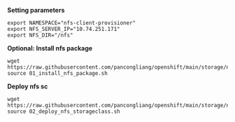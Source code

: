 **Setting parameters**
~~~
export NAMESPACE="nfs-client-provisioner"
export NFS_SERVER_IP="10.74.251.171"
export NFS_DIR="/nfs"
~~~

**Optional: Install nfs package**
~~~
wget https://raw.githubusercontent.com/pancongliang/openshift/main/storage/nfs_storageclass/01_install_nfs_package.sh
source 01_install_nfs_package.sh
~~~

**Deploy nfs sc**
~~~
wget https://raw.githubusercontent.com/pancongliang/openshift/main/storage/nfs_storageclass/02_deploy_nfs_storageclass.sh
source 02_deploy_nfs_storageclass.sh
~~~
